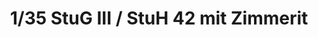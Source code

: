 ---
layout: product
title: "1/35 StuG III / StuH 42 mit Zimmerit"
price: "5100" 
desc: "AKCIJA"
img_path: "/assets/img/DW35021.webp"
brand: "Das Werk"
available: false
special_offer: false
new: false
soon: false
cat: "010000"
subcat: "011100"
subsubcat: "0N/A"
sifra: "DW35021"
popular: false
spec: true
---